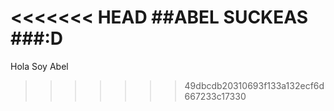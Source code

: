 <<<<<<< HEAD
##ABEL SUCKEAS
###:D
=======
Hola Soy Abel
>>>>>>> 49dbcdb20310693f133a132ecf6d667233c17330

